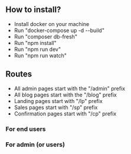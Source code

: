 
## How to install?

- Install docker on your machine
- Run "docker-compose up -d --build"
- Run "composer db-fresh"
- Run "npm install"
- Run "npm run dev"
- Run "npm run watch"

## Routes

- All admin pages start with the "/admin" prefix
- All blog pages start with the "/blog" prefix
- Landing pages start with "/lp" prefix
- Sales pages start with "/sp" prefix
- Confirmation pages start with "/cp" prefix

### For end users


### For admin (or users)
